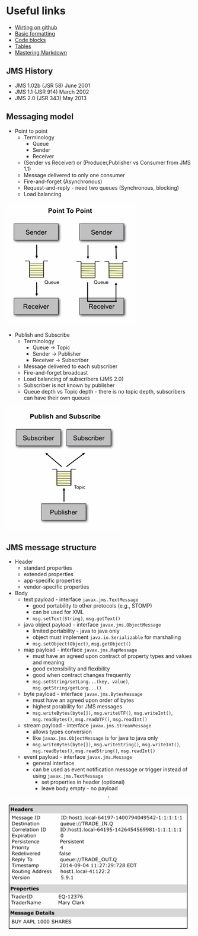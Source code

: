 # Useful links
* [Wirting on github](https://help.github.com/categories/writing-on-github/)
* [Basic formatting](https://help.github.com/articles/basic-writing-and-formatting-syntax/)
* [Code blocks](https://help.github.com/articles/creating-and-highlighting-code-blocks/)
* [Tables](https://help.github.com/articles/organizing-information-with-tables/)
* [Mastering Markdown](https://guides.github.com/features/mastering-markdown/)

## JMS History
* JMS 1.02b (JSR 58) June 2001
* JMS 1.1 (JSR 914) March 2002 
* JMS 2.0 (JSR 343) May 2013

## Messaging model
* Point to point
  * Terminology
    * Queue
    * Sender
    * Receiver
  * (Sender vs Receiver) or (Producer,Publisher vs Consumer from JMS 1.1)
  * Message delivered to only one consumer
  * Fire-and-forget (Asynchronous)
  * Request-and-reply - need two queues (Synchronous, blocking)
  * Load balancing
  
![Point-to-point](https://github.com/slq/jms-wiki/blob/messaging-models/src/main/resources/point-to-point.PNG)

* Publish and Subscribe
  * Terminology
    * Queue -> Topic
    * Sender -> Publisher
    * Receiver -> Subscriber
  * Message delivered to each subscriber
  * Fire-and-forget broadcast
  * Load balancing of subscribers (JMS 2.0)
  * Subscriber is not known by publisher
  * Queue depth vs Topic depth - there is no topic depth, subscribers can have their own queues

![Publish-subscribe](https://github.com/slq/jms-wiki/blob/messaging-models/src/main/resources/publish-subscribe.PNG)

## JMS message structure
* Header
  * standard properties
  * extended properties
  * app-specific properties
  * vendor-specific properties
* Body
  * text payload - interface `javax.jms.TextMessage`
    * good portability to other protocols (e.g., STOMP)
    * can be used for XML
    * `msg.setText(String)`, `msg.getText()`
  * java object payload - interface `javax.jms.ObjectMessage`
    * limited portability - java to java only
    * object must implement `java.io.Serializable` for marshalling 
    * `msg.setObject(Object)`, `msg.getObject()`
  * map payload - interface `javax.jms.MapMessage`
    * must have an agreed upon contract of property types and values and meaning
    * good extensibility and flexibility
    * good when contract changes frequently
    * `msg.setString/setLong...(key, value)`, `msg.getString/getLong...()`
  * byte payload - interface `javax.jms.BytesMessage`
    * must have an agreed upon order of bytes
    * highest porability for JMS messages
    * `msg.writeBytes(byte[])`, `msg.writeUTF()`, `msg.writeInt()`, `msg.readBytes()`, `msg.readUTF()`, `msg.readInt()`
  * stream payload - interface `javax.jms.StreamMessage`
    * allows types conversion
    * like `javax.jms.ObjectMessage` is for java to java only
    * `msg.writeBytes(byte[])`, `msg.writeString()`, `msg.writeInt()`, `msg.readBytes()`, `msg.readString()`, `msg.readInt()`
  * event payload - interface `javax.jms.Message`
    * general interface
    * can be used as event notification message or trigger instead of using `javax.jms.TextMessage`
      * set properties in header (optional)
      * leave body empty - no payload

![Jms-message-structure](https://github.com/slq/jms-wiki/blob/messaging-models/src/main/resources/jms-message-structure.PNG)
